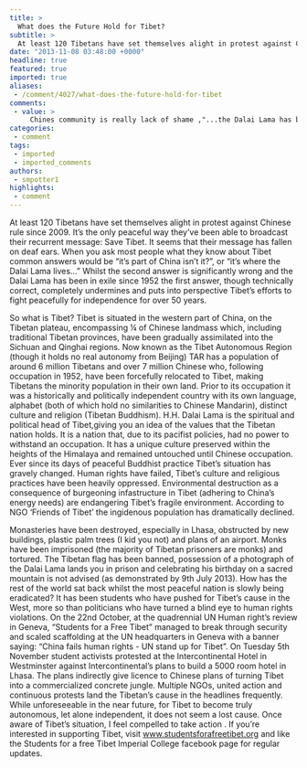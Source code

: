 ```yaml
---
title: >
  What does the Future Hold for Tibet?
subtitle: >
  At least 120 Tibetans have set themselves alight in protest against Chinese rule since 2009. It’s the only peaceful way they’ve been able to broadcast their recurrent message: Save Tibet. It seems that their message has fallen on deaf ears...
date: "2013-11-08 03:48:00 +0000"
headline: true
featured: true
imported: true
aliases:
 - /comment/4027/what-does-the-future-hold-for-tibet
comments:
 - value: >
     Chines community is really lack of shame ,"...the Dalai Lama has been in exile since 1952.."? <br> <br>Really? <br> <br>It can not be more ironic that this article that pompously ridicules people's ignorance on Tibet does not even have the rudimentary facts right.,well i suppose that was the whole point of the article published this week.... propaganda or not, you need to get your numbers/data/evidence/facts right, this is imperial college london, a SCIENCE university, *sigh*,Dalai Lama has been in exile since 1959... true that was a mistake. Still... the article was about what is happening in Tibet CURRENTLY. Does the fact that the Dalai Lama was exiled in 1959 as opposed to 1952 (huge mistake on my part and I really apologise for that) change Tibet's situation as an occupied nation, in which human rights have been severely abused? Then about the article published this week... it's impossible to deny that it was propaganda... and it's "whole" point was definitely not to point out that numbers need to be correct... it's
categories:
 - comment
tags:
 - imported
 - imported_comments
authors:
 - smpotter1
highlights:
 - comment
---
```


At least 120 Tibetans have set themselves alight in protest against Chinese rule since 2009. It’s the only peaceful way they’ve been able to broadcast their recurrent message: Save Tibet. It seems that their message has fallen on deaf ears. When you ask most people what they know about Tibet common answers would be “it’s part of China isn’t it?”, or “it’s where the Dalai Lama lives…” Whilst the second answer is significantly wrong and the Dalai Lama has been in exile since 1952 the first answer, though technically correct, completely undermines and puts into perspective Tibet’s efforts to fight peacefully for independence for over 50 years.

So what is Tibet? Tibet is situated in the western part of China, on the Tibetan plateau, encompassing ¼ of Chinese landmass which, including traditional Tibetan provinces, have been gradually assimilated into the Sichuan and Qinghai regions. Now known as the Tibet Autonomous Region (though it holds no real autonomy from Beijing) TAR has a population of around 6 million Tibetans and over 7 million Chinese who, following occupation in 1952, have been forcefully relocated to Tibet, making Tibetans the minority population in their own land. Prior to its occupation it was a historically and politically independent country with its own language, alphabet (both of which hold no similarities to Chinese Mandarin), distinct culture and religion (Tibetan Buddhism). H.H. Dalai Lama is the spiritual and political head of Tibet,giving you an idea of the values that the Tibetan nation holds.
 It is a nation that, due to its pacifist policies, had no power to withstand an occupation. It has a unique culture preserved within the heights of the Himalaya and remained untouched until Chinese occupation. Ever since its days of peaceful Buddhist practice Tibet’s situation has gravely changed. Human rights have failed, Tibet’s culture and religious practices have been heavily oppressed. Environmental destruction as a consequence of burgeoning infastructure in Tibet (adhering to China’s energy needs) are endangering Tibet’s fragile environment. According to NGO ‘Friends of Tibet’ the ingidenous population has dramatically declined.

Monasteries have been destroyed, especially in Lhasa, obstructed by new buildings, plastic palm trees (I kid you not) and plans of an airport. Monks have been imprisoned (the majority of Tibetan prisoners are monks) and tortured. The Tibetan flag has been banned, possession of a photograph of the Dalai Lama lands you in prison and celebrating his birthday on a sacred mountain is not advised (as demonstrated by 9th July 2013).
 How has the rest of the world sat back whilst the most peaceful nation is slowly being eradicated? It has been students who have pushed for Tibet’s cause in the West, more so than politicians who have turned a blind eye to human rights violations. On the 22nd October, at the quadrennial UN Human right’s review in Geneva, “Students for a Free Tibet” managed to break through security and scaled scaffolding at the UN headquarters in Geneva with a banner saying: “China fails human rights - UN stand up for Tibet”. On Tuesday 5th November student activists protested at the Intercontinental Hotel in Westminster against Intercontinental’s plans to build a 5000 room hotel in Lhasa. The plans indirectly give licence to Chinese plans of turning Tibet into a commercialized concrete jungle. Multiple NGOs, united action and continuous protests land the Tibetan’s cause in the headlines frequently. While unforeseeable in the near future, for Tibet to become truly autonomous, let alone independent, it does not seem a lost cause.
 Once aware of Tibet’s situation, I feel compelled to take action . If you’re interested in supporting Tibet, visit www.studentsforafreetibet.org and like the Students for a free Tibet Imperial College facebook page for regular updates.
